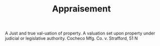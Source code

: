 ---
title: Appraisement
permalink: "/definitions/appraisement.html"
body: A Just and true val-uation of property. A valuation set upon property under
  judicial or legislative authority. Cocheco Mfg. Co. v. Strafford, 51 N
published_at: '2018-07-07'
layout: post
---